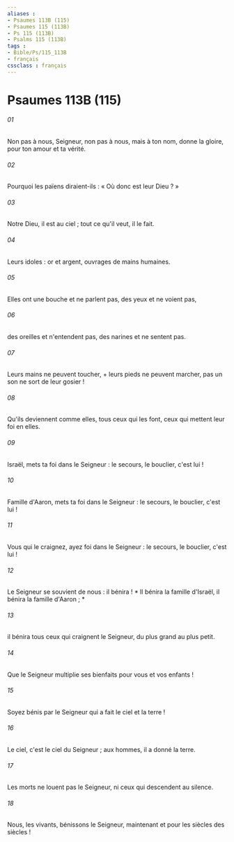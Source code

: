```yaml
---
aliases : 
- Psaumes 113B (115)
- Psaumes 115 (113B)
- Ps 115 (113B)
- Psalms 115 (113B)
tags : 
- Bible/Ps/115_113B
- français
cssclass : français
---
```


# Psaumes 113B (115)

###### 01
Non pas à nous, Seigneur, non pas à nous, mais à ton nom, donne la gloire, pour ton amour et ta vérité.
###### 02
Pourquoi les païens diraient-ils : « Où donc est leur Dieu ? »
###### 03
Notre Dieu, il est au ciel ; tout ce qu'il veut, il le fait.
###### 04
Leurs idoles : or et argent, ouvrages de mains humaines.
###### 05
Elles ont une bouche et ne parlent pas, des yeux et ne voient pas,
###### 06
des oreilles et n'entendent pas, des narines et ne sentent pas.
###### 07
Leurs mains ne peuvent toucher, + leurs pieds ne peuvent marcher, pas un son ne sort de leur gosier !
###### 08
Qu'ils deviennent comme elles, tous ceux qui les font, ceux qui mettent leur foi en elles.
###### 09
Israël, mets ta foi dans le Seigneur : le secours, le bouclier, c'est lui !
###### 10
Famille d'Aaron, mets ta foi dans le Seigneur : le secours, le bouclier, c'est lui !
###### 11
Vous qui le craignez, ayez foi dans le Seigneur : le secours, le bouclier, c'est lui !
###### 12
Le Seigneur se souvient de nous : il bénira ! * Il bénira la famille d'Israël, il bénira la famille d'Aaron ; *
###### 13
il bénira tous ceux qui craignent le Seigneur, du plus grand au plus petit.
###### 14
Que le Seigneur multiplie ses bienfaits pour vous et vos enfants !
###### 15
Soyez bénis par le Seigneur qui a fait le ciel et la terre !
###### 16
Le ciel, c'est le ciel du Seigneur ; aux hommes, il a donné la terre.
###### 17
Les morts ne louent pas le Seigneur, ni ceux qui descendent au silence.
###### 18
Nous, les vivants, bénissons le Seigneur, maintenant et pour les siècles des siècles !
